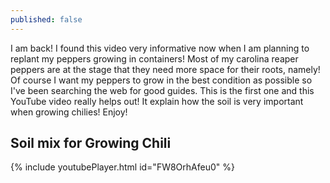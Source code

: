 ```yaml
---
published: false
---
```


I am back! I found this video very informative now when I am planning to replant my peppers growing in containers! Most of my carolina reaper peppers are at the stage that they need more space for their roots, namely! Of course I want my peppers to grow in the best condition as possible so I've been searching the web for good guides. This is the first one and this YouTube video really helps out! It explain how the soil is very important when growing chilies! Enjoy!

## Soil mix for Growing Chili

{% include youtubePlayer.html id="FW8OrhAfeu0" %}

